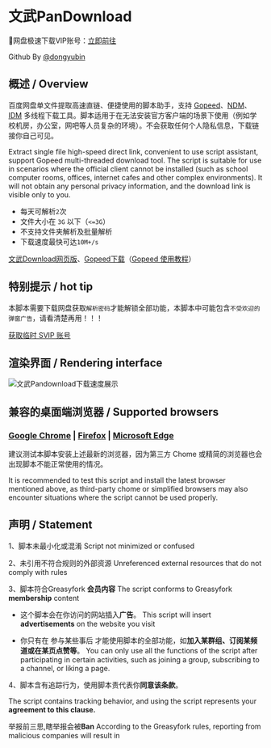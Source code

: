 # 文武PanDownload

🛒网盘极速下载VIP账号：[立即前往](https://fk.wwkejishe.top/buy/23)

Github By [@dongyubin](https://github.com/dongyubin/Baidu-VIP)

## 概述 / Overview

百度网盘单文件提取高速直链、便捷使用的脚本助手，支持 [Gopeed](https://pan.quark.cn/s/0b2e9c6e94b0)、[NDM](https://neatdownloadmanager.com/index.php/en/)、[IDM](https://www.wangdu.site/software/tools/380.html) 多线程下载工具。脚本适用于在无法安装官方客户端的场景下使用（例如学校机房，办公室，网吧等人员复杂的环境）。不会获取任何个人隐私信息，下载链接你自己可见。

Extract single file high-speed direct link, convenient to use script assistant, support Gopeed multi-threaded download tool. The script is suitable for use in scenarios where the official client cannot be installed (such as school computer rooms, offices, internet cafes and other complex environments). It will not obtain any personal privacy information, and the download link is visible only to you.

- 每天可解析`2`次
- 文件大小在 `3G` 以下（`<=3G`）
- 不支持文件夹解析及批量解析
- 下载速度最快可达`10M+/s`

[文武Download网页版](https://pandown.mlover.site/)、[Gopeed下载](https://pan.quark.cn/s/0b2e9c6e94b0)（[Gopeed 使用教程](https://flowus.cn/wwkejishe/share/c68e3c55-67e5-460f-b937-7727e0378a34?code=BCRWJL)）

## 特别提示 / hot tip

本脚本需要下载网盘获取`解析密码`才能解锁全部功能，本脚本中可能包含`不受欢迎的弹窗广告`，请看清楚再用！！！

[获取临时 SVIP 账号](https://fk.wwkejishe.top/buy/23)

## 渲染界面 / Rendering interface

![文武Pandownload下载速度展示](https://cdn.wwkejishe.top/wp-cdn-02/2024/202411171326300.webp)

## 兼容的桌面端浏览器 / Supported browsers

### [Google Chrome](https://www.google.cn/intl/zh-CN/chrome/) | [Firefox](https://www.firefox.com.cn/) | [Microsoft Edge](https://www.microsoft.com/zh-cn/edge)

建议测试本脚本安装上述最新的浏览器，因为第三方 Chome 或精简的浏览器也会出现脚本不能正常使用的情况。

It is recommended to test this script and install the latest browser mentioned above, as third-party chome or simplified browsers may also encounter situations where the script cannot be used properly.

## 声明 / Statement

1、脚本未最小化或混淆 Script not minimized or confused

2、未引用不符合规则的外部资源 Unreferenced external resources that do not comply with rules

3、脚本符合Greasyfork **会员内容** The script conforms to Greasyfork **membership** content

- 这个脚本会在你访问的网站插入**广告**。
  This script will insert **advertisements** on the website you visit

- 你只有在 参与某些事后 才能使用脚本的全部功能，如**加入某群组、订阅某频道或在某页点赞等**。
  You can only use all the functions of the script after participating in certain activities, such as joining a group, subscribing to a channel, or liking a page.

4、脚本含有追踪行为，使用脚本责代表你**同意该条款**。

The script contains tracking behavior, and using the script represents your **agreement to this clause.**

举报前三思,瞎举报会被**Ban**
According to the Greasyfork rules, reporting from malicious companies will result in